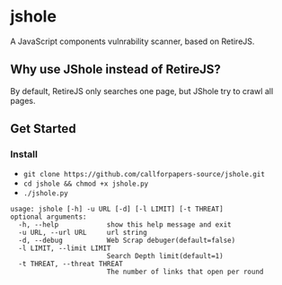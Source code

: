 # jshole
A JavaScript components vulnrability scanner, based on RetireJS.
## Why use JShole instead of RetireJS?
By default, RetireJS only searches one page, but JShole try to crawl all pages.

## Get Started
### Install
  * `git clone https://github.com/callforpapers-source/jshole.git`
  * `cd jshole && chmod +x jshole.py`
  * `./jshole.py`
  
```
usage: jshole [-h] -u URL [-d] [-l LIMIT] [-t THREAT]
optional arguments:
  -h, --help            show this help message and exit
  -u URL, --url URL     url string
  -d, --debug           Web Scrap debuger(default=false)
  -l LIMIT, --limit LIMIT
                        Search Depth limit(default=1)
  -t THREAT, --threat THREAT
                        The number of links that open per round
```
